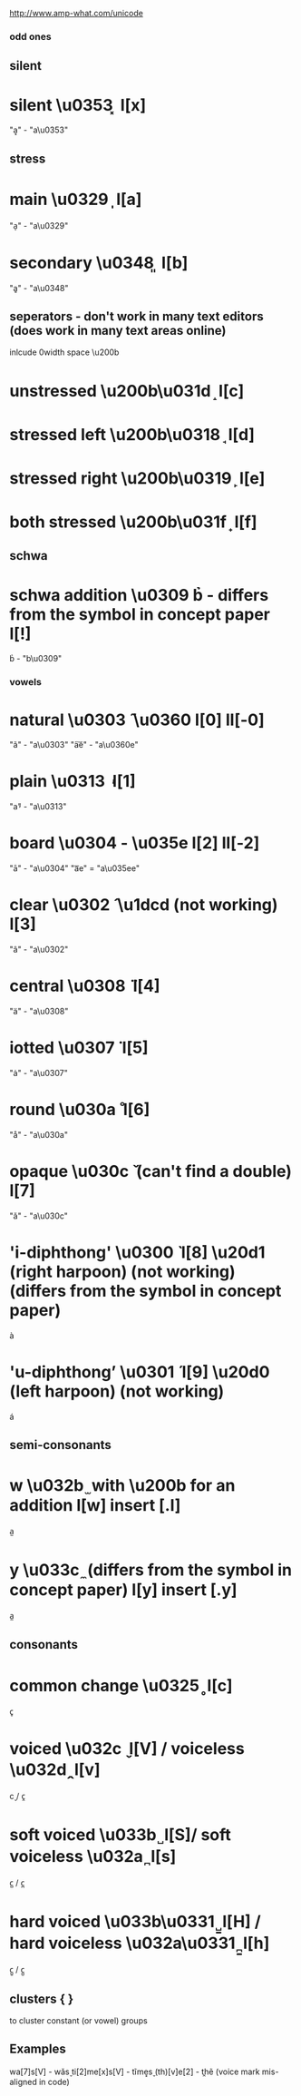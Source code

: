 http://www.amp-what.com/unicode

### odd ones

## silent

# silent \u0353 ͓ l[x]

"a͓" - "a\u0353"

## stress

# main \u0329 ̩ l[a]

"a̩" - "a\u0329"

# secondary \u0348 ͈ l[b]

"a͈" - "a\u0348"

## seperators - don't work in many text editors (does work in many text areas online)

inlcude 0width space \u200b

# unstressed \u200b\u031d ̝ l[c]

# stressed left \u200b\u0318 ̘ l[d]

# stressed right \u200b\u0319 ̙ l[e]

# both stressed \u200b\u031f ̟ l[f]

## schwa

# schwa addition \u0309 b̉ - differs from the symbol in concept paper l[!]

b̉ - "b\u0309"

### vowels

# natural \u0303 ̃ \u0360 l[0] ll[-0]

"ã" - "a\u0303"
"a͠e" - "a\u0360e"

# plain \u0313 ̓ l[1]

"a̓" - "a\u0313"

# board \u0304 - \u035e l[2] ll[-2]

"ā" - "a\u0304"
"a͞e" = "a\u035ee"

# clear \u0302 ̂ \u1dcd (not working) l[3]

"â" - "a\u0302"

# central \u0308 ̈ l[4]

"ä" - "a\u0308"

# iotted \u0307 ̇ l[5]

"ȧ" - "a\u0307"

# round \u030a ̊ l[6]

"å" - "a\u030a"

# opaque \u030c ̌ (can't find a double) l[7]

"ǎ" - "a\u030c"

# 'i-diphthong' \u0300 ̀ l[8] \u20d1 (right harpoon) (not working) (differs from the symbol in concept paper)

à

# 'u-diphthong’ \u0301 ́ l[9] \u20d0 (left harpoon) (not working)

á

## semi-consonants

# w \u032b ̫ with \u200b for an addition l[w] insert [.l]

a̫

# y \u033c ̼ (differs from the symbol in concept paper) l[y] insert [.y]

a̼

## consonants

# common change \u0325 ̥ l[c]

c̥

# voiced \u032c ̬ l[V] / voiceless \u032d ̭ l[v]

c̬ / c̭

# soft voiced \u033b ̺ l[S]/ soft voiceless \u032a ̪ l[s]

c̺ / c̪

# hard voiced \u033b\u0331 ̺̱ l[H] / hard voiceless \u032a\u0331 ̪̱ l[h]

c̺̱ / c̪̱

## clusters { }

to cluster constant (or vowel) groups

## Examples

wa[7]s[V] - wǎs̬
ti[2]me[x]s[V] - tĩme͓s̬
(th)[v]e[2] - t​̭hẽ (voice mark mis-aligned in code)
